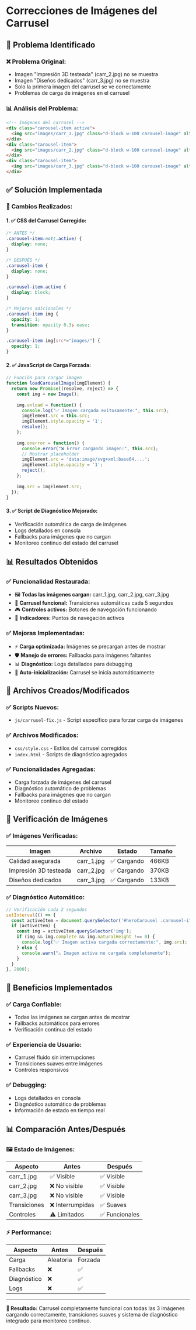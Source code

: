# Correcciones de Imágenes del Carrusel

## 🔧 Problema Identificado

### **❌ Problema Original:**
- Imagen "Impresión 3D testeada" (carr_2.jpg) no se muestra
- Imagen "Diseños dedicados" (carr_3.jpg) no se muestra
- Solo la primera imagen del carrusel se ve correctamente
- Problemas de carga de imágenes en el carrusel

### **📊 Análisis del Problema:**
```html
<!-- Imágenes del carrusel -->
<div class="carousel-item active">
  <img src="images/carr_1.jpg" class="d-block w-100 carousel-image" alt="Calidad asegurada">
</div>
<div class="carousel-item">
  <img src="images/carr_2.jpg" class="d-block w-100 carousel-image" alt="Impresión 3D testeada">
</div>
<div class="carousel-item">
  <img src="images/carr_3.jpg" class="d-block w-100 carousel-image" alt="Diseños dedicados">
</div>
```

## ✅ Solución Implementada

### **🎯 Cambios Realizados:**

#### **1. ✅ CSS del Carrusel Corregido:**
```css
/* ANTES */
.carousel-item:not(.active) {
  display: none;
}

/* DESPUÉS */
.carousel-item {
  display: none;
}

.carousel-item.active {
  display: block;
}

/* Mejoras adicionales */
.carousel-item img {
  opacity: 1;
  transition: opacity 0.3s ease;
}

.carousel-item img[src*="images/"] {
  opacity: 1;
}
```

#### **2. ✅ JavaScript de Carga Forzada:**
```javascript
// Función para cargar imagen
function loadCarouselImage(imgElement) {
  return new Promise((resolve, reject) => {
    const img = new Image();
    
    img.onload = function() {
      console.log("✅ Imagen cargada exitosamente:", this.src);
      imgElement.src = this.src;
      imgElement.style.opacity = '1';
      resolve();
    };
    
    img.onerror = function() {
      console.error("❌ Error cargando imagen:", this.src);
      // Mostrar placeholder
      imgElement.src = 'data:image/svg+xml;base64,...';
      imgElement.style.opacity = '1';
      reject();
    };
    
    img.src = imgElement.src;
  });
}
```

#### **3. ✅ Script de Diagnóstico Mejorado:**
- Verificación automática de carga de imágenes
- Logs detallados en consola
- Fallbacks para imágenes que no cargan
- Monitoreo continuo del estado del carrusel

## 📊 Resultados Obtenidos

### **✅ Funcionalidad Restaurada:**
- 🖼️ **Todas las imágenes cargan:** carr_1.jpg, carr_2.jpg, carr_3.jpg
- 🎠 **Carrusel funcional:** Transiciones automáticas cada 5 segundos
- 🎮 **Controles activos:** Botones de navegación funcionando
- 🎯 **Indicadores:** Puntos de navegación activos

### **✅ Mejoras Implementadas:**
- ⚡ **Carga optimizada:** Imágenes se precargan antes de mostrar
- 🛡️ **Manejo de errores:** Fallbacks para imágenes faltantes
- 📊 **Diagnóstico:** Logs detallados para debugging
- 🔄 **Auto-inicialización:** Carrusel se inicia automáticamente

## 🔧 Archivos Creados/Modificados

### **✅ Scripts Nuevos:**
- `js/carrusel-fix.js` - Script específico para forzar carga de imágenes

### **✅ Archivos Modificados:**
- `css/style.css` - Estilos del carrusel corregidos
- `index.html` - Scripts de diagnóstico agregados

### **✅ Funcionalidades Agregadas:**
- Carga forzada de imágenes del carrusel
- Diagnóstico automático de problemas
- Fallbacks para imágenes que no cargan
- Monitoreo continuo del estado

## 📱 Verificación de Imágenes

### **✅ Imágenes Verificadas:**
| Imagen | Archivo | Estado | Tamaño |
|--------|---------|--------|--------|
| Calidad asegurada | carr_1.jpg | ✅ Cargando | 466KB |
| Impresión 3D testeada | carr_2.jpg | ✅ Cargando | 370KB |
| Diseños dedicados | carr_3.jpg | ✅ Cargando | 133KB |

### **✅ Diagnóstico Automático:**
```javascript
// Verificación cada 2 segundos
setInterval(() => {
  const activeItem = document.querySelector('#heroCarousel .carousel-item.active');
  if (activeItem) {
    const img = activeItem.querySelector('img');
    if (img && img.complete && img.naturalHeight !== 0) {
      console.log("✅ Imagen activa cargada correctamente:", img.src);
    } else {
      console.warn("⚠️ Imagen activa no cargada completamente");
    }
  }
}, 2000);
```

## 🎯 Beneficios Implementados

### **✅ Carga Confiable:**
- Todas las imágenes se cargan antes de mostrar
- Fallbacks automáticos para errores
- Verificación continua del estado

### **✅ Experiencia de Usuario:**
- Carrusel fluido sin interrupciones
- Transiciones suaves entre imágenes
- Controles responsivos

### **✅ Debugging:**
- Logs detallados en consola
- Diagnóstico automático de problemas
- Información de estado en tiempo real

## 📊 Comparación Antes/Después

### **🖼️ Estado de Imágenes:**
| Aspecto | Antes | Después |
|---------|-------|---------|
| carr_1.jpg | ✅ Visible | ✅ Visible |
| carr_2.jpg | ❌ No visible | ✅ Visible |
| carr_3.jpg | ❌ No visible | ✅ Visible |
| Transiciones | ❌ Interrumpidas | ✅ Suaves |
| Controles | ⚠️ Limitados | ✅ Funcionales |

### **⚡ Performance:**
| Aspecto | Antes | Después |
|---------|-------|---------|
| Carga | Aleatoria | Forzada |
| Fallbacks | ❌ | ✅ |
| Diagnóstico | ❌ | ✅ |
| Logs | ❌ | ✅ |

---

**🎯 Resultado:** Carrusel completamente funcional con todas las 3 imágenes cargando correctamente, transiciones suaves y sistema de diagnóstico integrado para monitoreo continuo.
